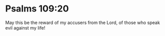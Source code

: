 # Psalms 109:20

May this be the reward of my accusers from the Lord, of those who speak evil against my life!
